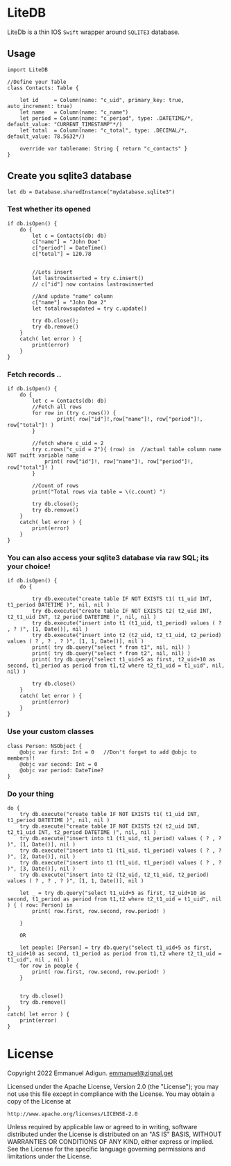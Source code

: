 # LiteDB

LiteDb is a thin IOS `Swift` wrapper around `SQLITE3` database.


## Usage

```
import LiteDB

//Define your Table
class Contacts: Table {
    
    let id     = Column(name: "c_uid", primary_key: true, auto_increment: true)
    let name   = Column(name: "c_name")
    let period = Column(name: "c_period", type: .DATETIME/*, default_value: "CURRENT_TIMESTAMP"*/)
    let total  = Column(name: "c_total", type: .DECIMAL/*, default_value: 78.5632*/)
    
    override var tablename: String { return "c_contacts" }
}
```

## Create you sqlite3 database 
```
let db = Database.sharedInstance("mydatabase.sqlite3")
```

### Test whether its opened
```
if db.isOpen() {
    do {
        let c = Contacts(db: db)
        c["name"] = "John Doe"
        c["period"] = DateTime()
        c["total"] = 120.78
        
        
        //Lets insert 
        let lastrowinserted = try c.insert()
        // c["id"] now contains lastrowinserted
        
        //And update "name" column
        c["name"] = "John Doe 2"
        let totalrowsupdated = try c.update()
        
        try db.close();
        try db.remove()
    }
    catch( let error ) {
        print(error)
    }
}
```

### Fetch records ..
```
if db.isOpen() {
    do {
        let c = Contacts(db: db)
        //Fetch all rows
        for row in (try c.rows()) {
                print( row["id"]!,row["name"]!, row["period"]!, row["total"]! )
        }
        
        //fetch where c_uid = 2
        try c.rows("c_uid = 2"){ (row) in  //actual table column name NOT swift variable name
            print( row["id"]!, row["name"]!, row["period"]!, row["total"]! )
        }
        
        //Count of rows
        print("Total rows via table = \(c.count) ")
            
        try db.close();
        try db.remove()
    }
    catch( let error ) {
        print(error)
    }
}
```

### You can also access your sqlite3 database via raw SQL; its your choice!

```
if db.isOpen() {
    do {
        
        try db.execute("create table IF NOT EXISTS t1( t1_uid INT, t1_period DATETIME )", nil, nil )
        try db.execute("create table IF NOT EXISTS t2( t2_uid INT, t2_t1_uid INT, t2_period DATETIME )", nil, nil )
        try db.execute("insert into t1 (t1_uid, t1_period) values ( ? , ? )", [1, Date()], nil )
        try db.execute("insert into t2 (t2_uid, t2_t1_uid, t2_period) values ( ? , ? , ? )", [1, 1, Date()], nil )
        print( try db.query("select * from t1", nil, nil) )
        print( try db.query("select * from t2", nil, nil) )
        print( try db.query("select t1_uid+5 as first, t2_uid+10 as second, t1_period as period from t1,t2 where t2_t1_uid = t1_uid", nil, nil) )
        
        try db.close()
    }
    catch( let error ) {
        print(error)
    }
}
```

### Use your custom classes
```
class Person: NSObject {
    @objc var first: Int = 0   //Don't forget to add @objc to members!!
    @objc var second: Int = 0
    @objc var period: DateTime?
}
```

### Do your thing
```
do {
    try db.execute("create table IF NOT EXISTS t1( t1_uid INT, t1_period DATETIME )", nil, nil )
    try db.execute("create table IF NOT EXISTS t2( t2_uid INT, t2_t1_uid INT, t2_period DATETIME )", nil, nil )
    try db.execute("insert into t1 (t1_uid, t1_period) values ( ? , ? )", [1, Date()], nil )
    try db.execute("insert into t1 (t1_uid, t1_period) values ( ? , ? )", [2, Date()], nil )
    try db.execute("insert into t1 (t1_uid, t1_period) values ( ? , ? )", [3, Date()], nil )
    try db.execute("insert into t2 (t2_uid, t2_t1_uid, t2_period) values ( ? , ? , ? )", [1, 1, Date()], nil )
    
    let _ = try db.query("select t1_uid+5 as first, t2_uid+10 as second, t1_period as period from t1,t2 where t2_t1_uid = t1_uid", nil ) { ( row: Person) in
        print( row.first, row.second, row.period! )
        
    }
    
    OR
    
    let people: [Person] = try db.query("select t1_uid+5 as first, t2_uid+10 as second, t1_period as period from t1,t2 where t2_t1_uid = t1_uid", nil , nil )
    for row in people {
        print( row.first, row.second, row.period! )
    }
    
    
    try db.close()
    try db.remove()
}
catch( let error ) {
    print(error)
}

```

License
=======
Copyright 2022 Emmanuel Adigun. emmanuel@zignal.get

Licensed under the Apache License, Version 2.0 (the "License");
you may not use this file except in compliance with the License.
You may obtain a copy of the License at

    http://www.apache.org/licenses/LICENSE-2.0

Unless required by applicable law or agreed to in writing, software
distributed under the License is distributed on an "AS IS" BASIS,
WITHOUT WARRANTIES OR CONDITIONS OF ANY KIND, either express or implied.
See the License for the specific language governing permissions and
limitations under the License.
